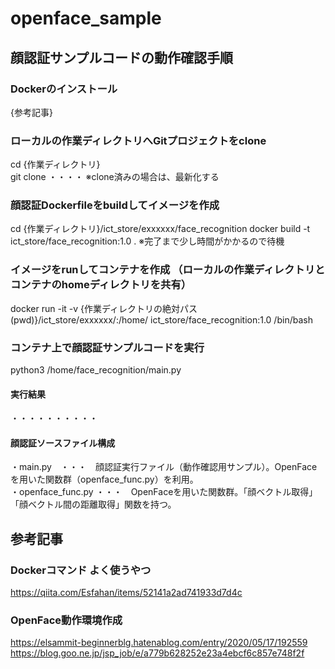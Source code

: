 # openface_sample
  
## 顔認証サンプルコードの動作確認手順
  
### Dockerのインストール
{参考記事}
  
### ローカルの作業ディレクトリへGitプロジェクトをclone
cd {作業ディレクトリ}  
git clone ・・・・
※clone済みの場合は、最新化する
  
### 顔認証Dockerfileをbuildしてイメージを作成
cd {作業ディレクトリ}/ict_store/exxxxxx/face_recognition
docker build -t ict_store/face_recognition:1.0 .
※完了まで少し時間がかかるので待機
  
### イメージをrunしてコンテナを作成 （ローカルの作業ディレクトリとコンテナのhomeディレクトリを共有）
docker run -it -v {作業ディレクトリの絶対パス(pwd)}/ict_store/exxxxxx/:/home/ ict_store/face_recognition:1.0 /bin/bash
  
### コンテナ上で顔認証サンプルコードを実行
python3 /home/face_recognition/main.py  
  
#### 実行結果  
・・・・・・・・・・  
  
#### 顔認証ソースファイル構成
・main.py　・・・　顔認証実行ファイル（動作確認用サンプル）。OpenFaceを用いた関数群（openface_func.py）を利用。  
・openface_func.py ・・・　OpenFaceを用いた関数群。「顔ベクトル取得」「顔ベクトル間の距離取得」関数を持つ。
  
## 参考記事
  
### Dockerコマンド よく使うやつ
https://qiita.com/Esfahan/items/52141a2ad741933d7d4c
  
### OpenFace動作環境作成
https://elsammit-beginnerblg.hatenablog.com/entry/2020/05/17/192559
https://blog.goo.ne.jp/jsp_job/e/a779b628252e23a4ebcf6c857e748f2f

